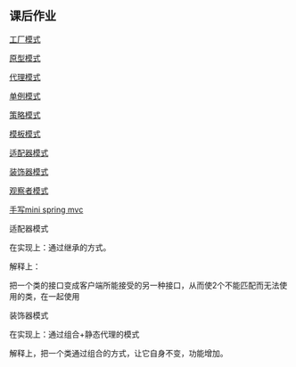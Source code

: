 ## 课后作业

[工厂模式](home-factory)



[原型模式](home-prototype)



[代理模式](home-proxy)



[单例模式](home-singleton)



[策略模式](home-strategy)



[模板模式](home-template)



[适配器模式](home-adapter)



[装饰器模式](home-decorator)



[观察者模式](home-observer)



[手写mini spring mvc](dy-spring-mvc)







适配器模式 

在实现上：通过继承的方式。

解释上：

把一个类的接口变成客户端所能接受的另一种接口，从而使2个不能匹配而无法使用的类，在一起使用











装饰器模式

在实现上：通过组合+静态代理的模式

解释上，把一个类通过组合的方式，让它自身不变，功能增加。























